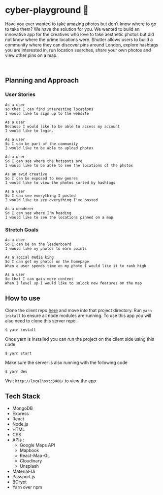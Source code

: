 # cyber-playground 📸
  
Have you ever wanted to take amazing photos but don’t know where to go to take them? 
We have the solution for you.
We wanted to build an innovative app for the creatives who love to take aesthetic photos but did not know where the prime locations were. 
Shutter allows users to build a community where they can discover pins around London, explore hashtags you are interested in, run location searches, share your own photos and view other pins on a map. 

<p>&nbsp;</p>

## Planning and Approach
### User Stories

```
As a user 
so that I can find interesting locations
I would like to sign up to the website
```
```
As a user 
Because I would like to be able to access my account 
I would like to login.
```
```
As a user
So I can be part of the community 
I would like to be able to upload photos
```
```
As a user 
So I can see where the hotspots are
I would like to be able to see the locations of the photos
```
```
As an avid creative
So I can be exposed to new genres
I would like to view the photos sorted by hashtags
```
```
As a user 
So I can see everything I posted
I would like to see everything I've posted 
```
```
As a wanderer
So I can see where I'm heading 
I would like to see the locations pinned on a map
```
###  Stretch Goals

```
As a user 
So I can be on the leaderboard 
I would like my photos to earn points
```
```
As a social media king
So I can get my photos on the homepage
When a user spends time on my photo I would like it to rank high
```
```
As a user 
So that I can gain more content
When I level up I would like to unlock new features on the map
```

## How to use
Clone the client repo [here](https://github.com/YohannTisserand/cyber_playground.git) and move into that project directory.
Run `yarn install` to ensure all node modules are running.
To use this app you will also need to clone this server repo.

```
$ yarn install
```
Once yarn is installed you can run the project on the client side using this code
```
$ yarn start
```
Make sure the server is also running with the following code
```
$ yarn dev
```
Visit `http://localhost:3000/` to view the app

## Tech Stack 
* MongoDB
* Express
* React
* Node.js
* HTML
* CSS
* APIs : 
  * Google Maps API
  * Mapbook
  * React-Map-GL
  * Cloudinary
  * Unsplash
* Material-Ui
* Passport.js
* BCrypt
* Yarn over npm

